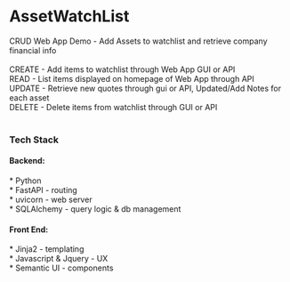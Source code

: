 # AssetWatchList
CRUD Web App Demo - Add Assets to watchlist and retrieve company financial info <br />
<br />
CREATE - Add items to watchlist through Web App GUI or API <br />
READ - List items displayed on homepage of Web App through API <br />
UPDATE - Retrieve new quotes through gui or API, Updated/Add Notes for each asset <br />
DELETE - Delete items from watchlist through GUI or API <br />
<br />
<h3>Tech Stack</h3>
<h4>Backend:</h4>
* Python <br />
* FastAPI - routing <br />
* uvicorn - web server <br />
* SQLAlchemy - query logic & db management <br />
<h4>Front End:</h4>
* Jinja2 - templating <br />
* Javascript & Jquery - UX <br />
* Semantic UI - components <br />